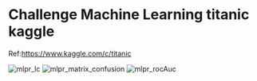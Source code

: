 # Challenge Machine Learning titanic kaggle
Ref:https://www.kaggle.com/c/titanic

![mlpr_lc](https://user-images.githubusercontent.com/57879409/184465181-7ecb7ec8-ebd7-424c-a812-3d311db0e4da.png)
![mlpr_matrix_confusion](https://user-images.githubusercontent.com/57879409/184465182-3f15d8db-3465-4993-9620-64bd27901e66.png)
![mlpr_rocAuc](https://user-images.githubusercontent.com/57879409/184465183-abc1c831-9dc4-4500-9adb-d14e8dc30f9d.png)
